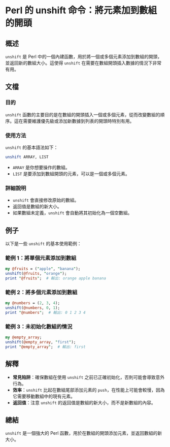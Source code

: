 <!--
Meta Description: # Perl 的 unshift 命令：將元素加到數組的開頭 ## 概述 `unshift` 是 Perl 中的一個內建函數，用於將一個或多個元素添加到數組的開頭，並返回新的數組大小。這使得 `unshift` 在需要在數組開頭插入數據的情況下非常有用。 ## 文檔 ### 目的 `unshift`...
Meta Keywords: unshift, perl, fruits, print, numbers
-->

# Perl 的 unshift 命令：將元素加到數組的開頭

## 概述
`unshift` 是 Perl 中的一個內建函數，用於將一個或多個元素添加到數組的開頭，並返回新的數組大小。這使得 `unshift` 在需要在數組開頭插入數據的情況下非常有用。

## 文檔
### 目的
`unshift` 函數的主要目的是在數組的開頭插入一個或多個元素，從而改變數組的順序。這在需要維護優先級或添加新數據到列表的開頭時特別有用。

### 使用方法
`unshift` 的基本語法如下：
```perl
unshift ARRAY, LIST
```
- `ARRAY` 是你想要操作的數組。
- `LIST` 是要添加到數組開頭的元素，可以是一個或多個元素。

### 詳細說明
- `unshift` 會直接修改原始的數組。
- 返回值是數組的新大小。
- 如果數組未定義，`unshift` 會自動將其初始化為一個空數組。

## 例子
以下是一些 `unshift` 的基本使用範例：

### 範例 1：將單個元素添加到數組
```perl
my @fruits = ("apple", "banana");
unshift(@fruits, "orange");
print "@fruits";  # 輸出: orange apple banana
```

### 範例 2：將多個元素添加到數組
```perl
my @numbers = (2, 3, 4);
unshift(@numbers, 0, 1);
print "@numbers";  # 輸出: 0 1 2 3 4
```

### 範例 3：未初始化數組的情況
```perl
my @empty_array;
unshift(@empty_array, "first");
print "@empty_array";  # 輸出: first
```

## 解釋
- **常見陷阱**：確保數組在使用 `unshift` 之前已正確初始化，否則可能會導致意外行為。
- **效率**：`unshift` 比起在數組尾部添加元素的 `push`，在性能上可能會較慢，因為它需要移動數組中的現有元素。
- **返回值**：注意 `unshift` 的返回值是數組的新大小，而不是新數組的內容。

## 總結
`unshift` 是一個強大的 Perl 函數，用於在數組的開頭添加元素，並返回數組的新大小。